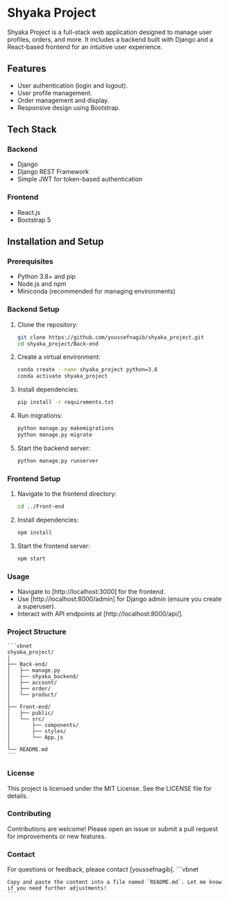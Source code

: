# Shyaka Project

Shyaka Project is a full-stack web application designed to manage user profiles, orders, and more. It includes a backend built with Django and a React-based frontend for an intuitive user experience.

## Features

- User authentication (login and logout).
- User profile management.
- Order management and display.
- Responsive design using Bootstrap.

## Tech Stack

### Backend
- Django
- Django REST Framework
- Simple JWT for token-based authentication

### Frontend
- React.js
- Bootstrap 5

## Installation and Setup

### Prerequisites
- Python 3.8+ and pip
- Node.js and npm
- Miniconda (recommended for managing environments)

### Backend Setup
1. Clone the repository:
   ```bash
   git clone https://github.com/youssefnagib/shyaka_project.git
   cd shyaka_project/Back-end
   ```
2. Create a virtual environment:
    ```bash
    conda create --name shyaka_project python=3.8
    conda activate shyaka_project
    ```
3. Install dependencies:
    ```bash
    pip install -r requirements.txt
    ```
4. Run migrations:
    ```bash
    python manage.py makemigrations
    python manage.py migrate
    ```
5. Start the backend server:
    ```bash
    python manage.py runserver
    ```

### Frontend Setup

1. Navigate to the frontend directory:
    ```bash
    cd ../Front-end
    ```
2. Install dependencies:
    ```bash
    npm install
    ```
3. Start the frontend server:
    ```bash
    npm start
    ```

### Usage
 - Navigate to [http://localhost:3000] for the frontend.
 - Use [http://localhost:8000/admin] for Django admin (ensure you create a superuser).
 - Interact with API endpoints at [http://localhost:8000/api/].

### Project Structure
    ```vbnet
    shyaka_project/
    │
    ├── Back-end/
    │   ├── manage.py
    │   ├── shyaka_backend/
    │   ├── account/
    │   ├── order/
    │   └── product/
    │
    ├── Front-end/
    │   ├── public/
    │   └── src/
    │       ├── components/
    │       ├── styles/
    │       └── App.js
    │
    └── README.md
    ```

### License
This project is licensed under the MIT License. See the LICENSE file for details.

### Contributing
Contributions are welcome! Please open an issue or submit a pull request for improvements or new features.

### Contact
For questions or feedback, please contact [youssefnagib].
    ```vbnet
    
    Copy and paste the content into a file named `README.md`. Let me know if you need further adjustments!
    ```
